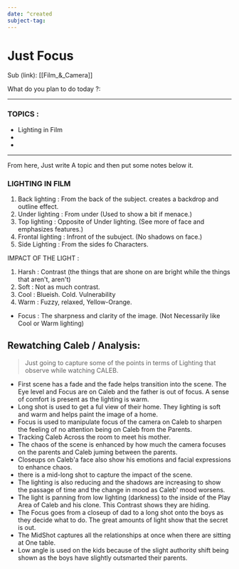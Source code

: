 ```yaml
---
date: ^created
subject-tag:
---
```

# Just Focus

Sub (link): [[Film_&_Camera]]

What do you plan to do today ?: 

---
### TOPICS : 
* Lighting in Film
* 
* 
---
From here, Just write A topic and then put some notes below it. 

### LIGHTING IN FILM 
1. Back lighting : From the back of the subject. creates a backdrop and outline effect.
2. Under lighting : From under (Used to show a bit if menace.)
3. Top lighting : Opposite of Under lighting. (See more of face and emphasizes features.)
4. Frontal lighting : Infront of the subuject. (No shadows on face.)
5. Side Lighting : From the sides fo Characters. 

IMPACT OF THE LIGHT :
1. Harsh : Contrast (the things that are shone on are bright while the things that aren't, aren't)
2. Soft : Not as much contrast.
3. Cool : Blueish. Cold. Vulnerability
4. Warm : Fuzzy, relaxed, Yellow-Orange.

- Focus : The sharpness and clarity of the image. (Not Necessarily like Cool or Warm lighting)

## Rewatching Caleb / Analysis:
> Just going to capture some of the points in terms of Lighting that observe while watching CALEB.

- First scene has a fade and the fade helps transition into the scene. The Eye level and Focus are on Caleb and the father is out of focus. A sense of comfort is present as the lighting is warm. 
- Long shot is used to get a ful view of their home. They lighting is soft and warm and helps paint the image of a home. 
- Focus is used to manipulate focus of the camera on Caleb to sharpen the feeling of no attention being on Caleb from the Parents.
- Tracking Caleb Across the room to meet his mother. 
- The chaos of the scene is enhanced by how much the camera focuses on the parents and Caleb juming between the parents. 
- Closeups on Caleb'a face also show his emotions and facial expressions to enhance chaos.
- there is a mid-long shot to capture the impact of the scene.
- The lighting is also reducing and the shadows are increasing to show the passage of time and the change in mood as Caleb' mood worsens. 
- The light is panning from low lighting (darkness) to the inside of the Play Area of Caleb and his clone. This Contrast shows they are hiding. 
- The Focus goes from a closeup of dad to a long shot onto the boys as they decide what to do. The great amounts of light show that the secret is out. 
- The MidShot captures all the relationships at once when there are sitting at One table. 
- Low angle is used on the kids because of the slight authority shift being shown as the boys have slightly outsmarted their parents. 
